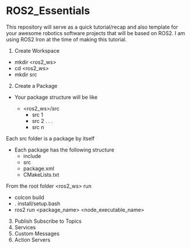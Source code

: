 # ROS2_Essentials


This repository will serve as a quick tutorial/recap and also template for your awesome robotics software projects that will be based on ROS2. I am using ROS2 Iron at the time of making this tutorial.


1. Create Workspace
- mkdir <ros2_ws>
- cd <ros2_ws>
- mkdir src


2. Create a Package
- Your package structure will be like
  
  - <ros2_ws>/src
      - src 1
      - src 2
      .
      .
      .
      - src n

Each src folder is a package by itself

- Each package has the following structure
  - include
  - src
  - package.xml
  - CMakeLists.txt


From the root folder <ros2_ws> run
- colcon build
- . install/setup.bash
- ros2 run <package_name> <node_executable_name>


3. Publish Subscribe to Topics
4. Services
5. Custom Messages
6. Action Servers
